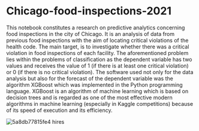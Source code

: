 # Chicago-food-inspections-2021

This notebook constitutes a research on predictive analytics concerning food inspections in the city of Chicago. It is an analysis of data from previous food inspections with the aim of locating critical violations of the health code. The main target, is to investigate whether there was a critical violation in food inspections of each facility. The aforementioned problem lies within the problems of classification as the dependent variable has two values and receives the value of 1 (if there is at least one critical violation) or 0 (if there is no critical violation). The software used not only for the data analysis but also for the forecast of the dependent variable was the algorithm XGBoost which was implemented in the Python programming language. XGBoost is an algorithm of machine learning which is based on decision trees and is regarded as one of the most effective modern algorithms in machine learning (especially in Kaggle competitions) because of its speed of execution and its efficiency.

![5a8db77815fe4 hires](https://user-images.githubusercontent.com/93923855/140977755-8a6c81a2-3c59-42a4-97cb-c8e70d206d18.jpg)
